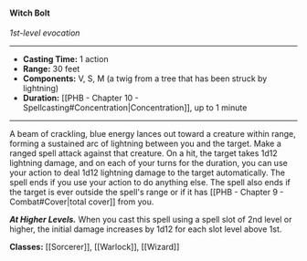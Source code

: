 #### Witch Bolt
*1st-level evocation*
___
- **Casting Time:** 1 action
- **Range:** 30 feet
- **Components:** V, S, M (a twig from a tree that has been struck by lightning)
- **Duration:** [[PHB - Chapter 10 - Spellcasting#Concentration|Concentration]], up to 1 minute
---
A beam of crackling, blue energy lances out toward a creature within range, forming a sustained arc of lightning between you and the target. Make a ranged spell attack against that creature. On a hit, the target takes 1d12 lightning damage, and on each of your turns for the duration, you can use your action to deal 1d12 lightning damage to the target automatically. The spell ends if you use your action to do anything else. The spell also ends if the target is ever outside the spell's range or if it has [[PHB - Chapter 9 - Combat#Cover|total cover]] from you.

***At Higher Levels.*** When you cast this spell using a spell slot of 2nd level or higher, the initial damage increases by 1d12 for each slot level above 1st.

**Classes:** [[Sorcerer]], [[Warlock]], [[Wizard]]